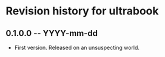 # Revision history for ultrabook

## 0.1.0.0 -- YYYY-mm-dd

* First version. Released on an unsuspecting world.
